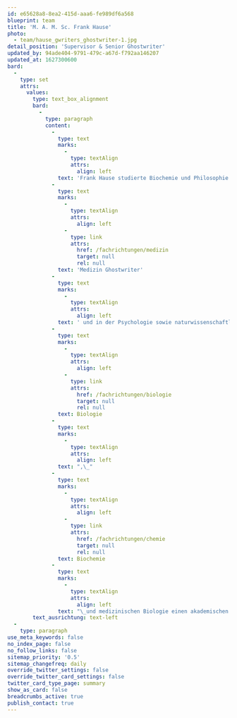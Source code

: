 ```yaml
---
id: e65628a8-8ea2-415d-aaa6-fe989df6a568
blueprint: team
title: 'M. A. M. Sc. Frank Hause'
photo:
  - team/hause_gwriters_ghostwriter-1.jpg
detail_position: 'Supervisor & Senior Ghostwriter'
updated_by: 94ade404-9791-479c-a67d-f792aa146207
updated_at: 1627300600
bard:
  -
    type: set
    attrs:
      values:
        type: text_box_alignment
        bard:
          -
            type: paragraph
            content:
              -
                type: text
                marks:
                  -
                    type: textAlign
                    attrs:
                      align: left
                text: 'Frank Hause studierte Biochemie und Philosophie in Halle und Hagen mit den Schwerpunkten Alterungsprozesse, Maus- und Humangenetik sowie Leib-Seele-Philosophie. Seit dem Jahr 2015 ist er als Wissenschaftsautor und -berater tätig. Im Zuge dessen ist er heute maßgeblich auf statistische Auswertungen als '
              -
                type: text
                marks:
                  -
                    type: textAlign
                    attrs:
                      align: left
                  -
                    type: link
                    attrs:
                      href: /fachrichtungen/medizin
                      target: null
                      rel: null
                text: 'Medizin Ghostwriter'
              -
                type: text
                marks:
                  -
                    type: textAlign
                    attrs:
                      align: left
                text: ' und in der Psychologie sowie naturwissenschaftlichen Fachbereichen spezialisiert, wozu auch Beratungen und Coaching im Bereich der Statistik gehören. Seine herausragende Kompetenz und Vielseitigkeit zeigt sich auch in seiner fachlichen Ausrichtung, da er nicht nur in den naturwissenschaftlichen Fachbereichen der '
              -
                type: text
                marks:
                  -
                    type: textAlign
                    attrs:
                      align: left
                  -
                    type: link
                    attrs:
                      href: /fachrichtungen/biologie
                      target: null
                      rel: null
                text: Biologie
              -
                type: text
                marks:
                  -
                    type: textAlign
                    attrs:
                      align: left
                text: ",\_"
              -
                type: text
                marks:
                  -
                    type: textAlign
                    attrs:
                      align: left
                  -
                    type: link
                    attrs:
                      href: /fachrichtungen/chemie
                      target: null
                      rel: null
                text: Biochemie
              -
                type: text
                marks:
                  -
                    type: textAlign
                    attrs:
                      align: left
                text: "\_und medizinischen Biologie einen akademischen Hintergrund vorweisen kann, sondern auch im geisteswissenschaftlichen Fachbereichen der theoretischen und praktischen Philosophie."
        text_ausrichtung: text-left
  -
    type: paragraph
use_meta_keywords: false
no_index_page: false
no_follow_links: false
sitemap_priority: '0.5'
sitemap_changefreq: daily
override_twitter_settings: false
override_twitter_card_settings: false
twitter_card_type_page: summary
show_as_card: false
breadcrumbs_active: true
publish_contact: true
---
```

